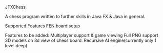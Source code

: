 JFXChess 

A chess program written to further skills in Java FX & Java in general.

Supported Features
  FEN board setup
  

Features to be added:
  Multiplayer support & game viewing
  Full PNG support
  3D models on 3d view of chess board.
  Recursive AI engine(currently only 1 level deep)
  

